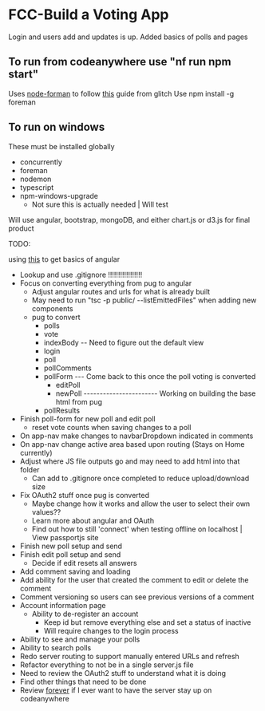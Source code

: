 FCC-Build a Voting App
=========================

Login and users add and updates is up.
Added basics of polls and pages

To run from codeanywhere use "nf run npm start"
--------------------------
Uses [node-forman](https://github.com/strongloop/node-foreman) to follow [this](https://support.glitch.com/t/what-changes-do-i-need-to-make-to-my-project-to-host-on-my-own-machine/1382/2) guide from glitch
Use npm install -g foreman

To run on windows
-----------------
These must be installed globally
* concurrently
* foreman
* nodemon
* typescript
* npm-windows-upgrade
  * Not sure this is actually needed | Will test

Will use angular, bootstrap, mongoDB, and either chart.js or d3.js for final product

TODO:

using [this](https://angular.io/tutorial/toh-pt4#inject-the-heroservice) to get basics of angular

* Lookup and use .gitignore !!!!!!!!!!!!!!!!!
* Focus on converting everything from pug to angular
  * Adjust angular routes and urls for what is already built
  * May need to run "tsc -p public/ --listEmittedFiles" when adding new components
  * pug to convert
    * polls
    * vote
    * indexBody -- Need to figure out the default view
    * login
    * poll
    * pollComments
    * pollForm  --- Come back to this once the poll voting is converted
      * editPoll
      * newPoll   ----------------------- Working on building the base html from pug
    * pollResults
* Finish poll-form for new poll and edit poll
  * reset vote counts when saving changes to a poll
* On app-nav make changes to navbarDropdown indicated in comments
* On app-nav change active area based upon routing (Stays on Home currently)
* Adjust where JS file outputs go and may need to add html into that folder
  * Can add to .gitignore once completed to reduce upload/download size
* Fix OAuth2 stuff once pug is converted
  * Maybe change how it works and allow the user to select their own values??
  * Learn more about angular and OAuth
  * Find out how to still 'connect' when testing offline on localhost | View passportjs site
* Finish new poll setup and send
* Finish edit poll setup and send
  * Decide if edit resets all answers
* Add comment saving and loading
* Add ability for the user that created the comment to edit or delete the comment
* Comment versioning so users can see previous versions of a comment
* Account information page
  * Ability to de-register an account
    * Keep id but remove everything else and set a status of inactive
    * Will require changes to the login process
* Ability to see and manage your polls
* Ability to search polls
* Redo server routing to support manually entered URLs and refresh
* Refactor everything to not be in a single server.js file
* Need to review the OAuth2 stuff to understand what it is doing
* Find other things that need to be done
* Review [forever](https://www.npmjs.com/package/forever) if I ever want to have the server stay up on codeanywhere